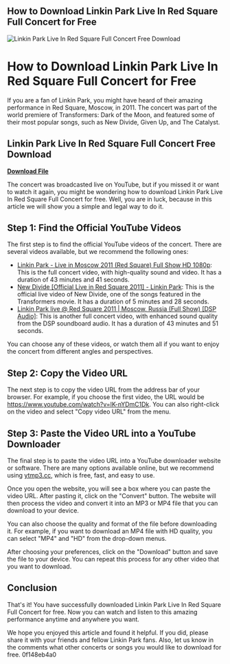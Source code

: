 ## How to Download Linkin Park Live In Red Square Full Concert for Free

 
![Linkin Park Live In Red Square Full Concert Free Download](https://archive.org/download/youtube-x8i-KQowLZA/youtube-x8i-KQowLZA.thumbs/Linkin_Park_-_Full_Concert_Moscow_Olympic_29.08.15-x8i-KQowLZA_000114.jpg)

 
# How to Download Linkin Park Live In Red Square Full Concert for Free
 
If you are a fan of Linkin Park, you might have heard of their amazing performance in Red Square, Moscow, in 2011. The concert was part of the world premiere of Transformers: Dark of the Moon, and featured some of their most popular songs, such as New Divide, Given Up, and The Catalyst.
 
## Linkin Park Live In Red Square Full Concert Free Download


[**Download File**](https://www.google.com/url?q=https%3A%2F%2Ffancli.com%2F2tKHbC&sa=D&sntz=1&usg=AOvVaw2HtIayO5HuzlTE9FB3GkXC)

 
The concert was broadcasted live on YouTube, but if you missed it or want to watch it again, you might be wondering how to download Linkin Park Live In Red Square Full Concert for free. Well, you are in luck, because in this article we will show you a simple and legal way to do it.
 
## Step 1: Find the Official YouTube Videos
 
The first step is to find the official YouTube videos of the concert. There are several videos available, but we recommend the following ones:
 
- [Linkin Park - Live in Moscow 2011 (Red Square) Full Show HD 1080p](https://www.youtube.com/watch?v=lK-nYDmC1Dk): This is the full concert video, with high-quality sound and video. It has a duration of 43 minutes and 41 seconds.
- [New Divide \[Official Live in Red Square 2011\] - Linkin Park](https://www.youtube.com/watch?v=rGedjDnQ9cw): This is the official live video of New Divide, one of the songs featured in the Transformers movie. It has a duration of 5 minutes and 28 seconds.
- [Linkin Park live @ Red Square 2011 | Moscow, Russia (Full Show) \[DSP Audio\]](https://www.youtube.com/watch?v=pSD4VR4OQ54): This is another full concert video, with enhanced sound quality from the DSP soundboard audio. It has a duration of 43 minutes and 51 seconds.

You can choose any of these videos, or watch them all if you want to enjoy the concert from different angles and perspectives.
 
## Step 2: Copy the Video URL
 
The next step is to copy the video URL from the address bar of your browser. For example, if you choose the first video, the URL would be https://www.youtube.com/watch?v=lK-nYDmC1Dk. You can also right-click on the video and select "Copy video URL" from the menu.
 
## Step 3: Paste the Video URL into a YouTube Downloader
 
The final step is to paste the video URL into a YouTube downloader website or software. There are many options available online, but we recommend using [ytmp3.cc](https://ytmp3.cc/en13/), which is free, fast, and easy to use.
 
Once you open the website, you will see a box where you can paste the video URL. After pasting it, click on the "Convert" button. The website will then process the video and convert it into an MP3 or MP4 file that you can download to your device.
 
You can also choose the quality and format of the file before downloading it. For example, if you want to download an MP4 file with HD quality, you can select "MP4" and "HD" from the drop-down menus.
 
After choosing your preferences, click on the "Download" button and save the file to your device. You can repeat this process for any other video that you want to download.
 
## Conclusion
 
That's it! You have successfully downloaded Linkin Park Live In Red Square Full Concert for free. Now you can watch and listen to this amazing performance anytime and anywhere you want.
 
We hope you enjoyed this article and found it helpful. If you did, please share it with your friends and fellow Linkin Park fans. Also, let us know in the comments what other concerts or songs you would like to download for free.
 0f148eb4a0
